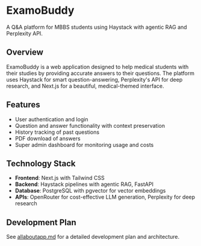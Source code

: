 # ExamoBuddy

A Q&A platform for MBBS students using Haystack with agentic RAG and Perplexity API.

## Overview

ExamoBuddy is a web application designed to help medical students with their studies by providing accurate answers to their questions. The platform uses Haystack for smart question-answering, Perplexity's API for deep research, and Next.js for a beautiful, medical-themed interface.

## Features

- User authentication and login
- Question and answer functionality with context preservation
- History tracking of past questions
- PDF download of answers
- Super admin dashboard for monitoring usage and costs

## Technology Stack

- **Frontend**: Next.js with Tailwind CSS
- **Backend**: Haystack pipelines with agentic RAG, FastAPI
- **Database**: PostgreSQL with pgvector for vector embeddings
- **APIs**: OpenRouter for cost-effective LLM generation, Perplexity for deep research

## Development Plan

See [allaboutapp.md](allaboutapp.md) for a detailed development plan and architecture.
